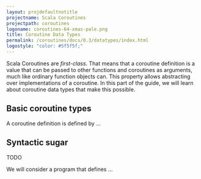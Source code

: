 ```yaml
---
layout: projdefaultnotitle
projectname: Scala Coroutines
projectpath: coroutines
logoname: coroutines-64-xmas-pale.png
title: Coroutine Data Types
permalink: /coroutines/docs/0.3/datatypes/index.html
logostyle: "color: #5f5f5f;"
---
```



Scala Coroutines are *first-class*.
That means that a coroutine definition is a value that can be passed to other
functions and coroutines as arguments, much like ordinary function objects can.
This property allows abstracting over implementations of a coroutine.
In this part of the guide, we will learn about coroutine data types
that make this possible.


## Basic coroutine types

A coroutine definition is defined by ...


## Syntactic sugar

TODO

We will consider a program that defines ...

<div>
<pre id="examplebox-1">
</pre>
</div>
<script>
  setContent(
    "examplebox-1",
    "https://api.github.com/repos/storm-enroute/coroutines/contents/src/test/scala/scala/examples/Datatypes.scala",
    null,
    "raw",
    "https://github.com/storm-enroute/coroutines/blob/master/src/test/scala/scala/examples/Datatypes.scala");
</script>
